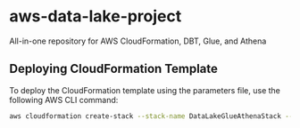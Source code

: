 # aws-data-lake-project
All-in-one repository for AWS CloudFormation, DBT, Glue, and Athena

## Deploying CloudFormation Template

To deploy the CloudFormation template using the parameters file, use the following AWS CLI command:

```bash
aws cloudformation create-stack --stack-name DataLakeGlueAthenaStack --template-body file://cloudformation/data-lake-glue-template.yaml --parameters file://cloudformation/parameters.json --capabilities CAPABILITY_NAMED_IAM
